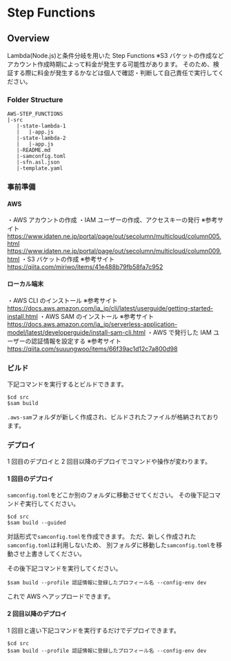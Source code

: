 # Step Functions

## Overview

Lambda(Node.js)と条件分岐を用いた Step Functions
※S3 バケットの作成などアカウント作成時期によって料金が発生する可能性があります。
そのため、検証する際に料金が発生するかなどは個人で確認・判断して自己責任で実行してください。

### Folder Structure

```
AWS-STEP_FUNCTIONS
|-src
   |-state-lambda-1
   |   |-app.js
   |-state-lambda-2
   |   |-app.js
   |-README.md
   |-samconfig.toml
   |-sfn.asl.json
   |-template.yaml
```

### 事前準備

#### AWS

・AWS アカウントの作成
・IAM ユーザーの作成、アクセスキーの発行
※参考サイト
https://www.idaten.ne.jp/portal/page/out/secolumn/multicloud/column005.html
https://www.idaten.ne.jp/portal/page/out/secolumn/multicloud/column009.html
・S3 バケットの作成
※参考サイト
https://qiita.com/miriwo/items/41e488b79fb58fa7c952

#### ローカル端末

・AWS CLI のインストール
※参考サイト
https://docs.aws.amazon.com/ja_jp/cli/latest/userguide/getting-started-install.html
・AWS SAM のインストール
※参考サイト
https://docs.aws.amazon.com/ja_jp/serverless-application-model/latest/developerguide/install-sam-cli.html
・AWS で発行した IAM ユーザーの認証情報を設定する
※参考サイト
https://qiita.com/suuungwoo/items/66f39ac1d12c7a800d98

### ビルド

下記コマンドを実行するとビルドできます。

```
$cd src
$sam build
```

`.aws-sam`フォルダが新しく作成され、ビルドされたファイルが格納されております。

### デプロイ

1 回目のデプロイと 2 回目以降のデプロイでコマンドや操作が変わります。

#### 1 回目のデプロイ

`samconfig.toml`をどこか別のフォルダに移動させてください。
その後下記コマンドぞ実行してください。

```
$cd src
$sam build --guided
```

対話形式で`samconfig.toml`を作成できます。
ただ、新しく作成された`samconfig.toml`は利用しないため、
別フォルダに移動した`samconfig.toml`を移動させ上書きしてください。

その後下記コマンドを実行してください。

```
$sam build --profile 認証情報に登録したプロフィール名 --config-env dev
```

これで AWS へアップロードできます。

#### 2 回目以降のデプロイ

1 回目と違い下記コマンドを実行するだけでデプロイできます。

```
$cd src
$sam build --profile 認証情報に登録したプロフィール名 --config-env dev
```
